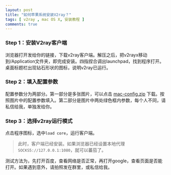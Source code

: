 ```yaml
---
layout: post
title: "如何苹果系统安装V2ray？"
tags: [ v2ray , mac OS X, 安装教程 ]
comments: true
---
```


### Step 1：安装V2ray客户端

浏览器打开发给你的链接，下载v2ray客户端。解压之后，把v2rayx移动到/Application文件夹，即完成安装。四指捏合调出launchpad，找到程序打开。桌面标题栏出现钻石形状的图标，说明v2ray已运行。

### Step 2：填入配置参数

配置参数分为两部分。第一部分是多张图片，可以点击 [mac-config.zip](https://w8.undervineyard.com/static/mac-config.zip) 下载。按照图片中的配置参数填入。第二部分是图片中两处绿色框内参数，每个人不同，请私信给我，单独发给你。

### Step 3：选择v2ray运行模式

点击程序图标，选中`load core`，运行客户端。

> 此时，客户端已经安装。如果浏览器已经设置本地代理 `SOCKS5://127.0.0.1:1080`，就可以蕃茄了。

测试方法为，先打开百度，查看网络是否正常，再打开google，查看页面是否能打开。如果遇到意外，请拍照发在群里，或私信给我。
